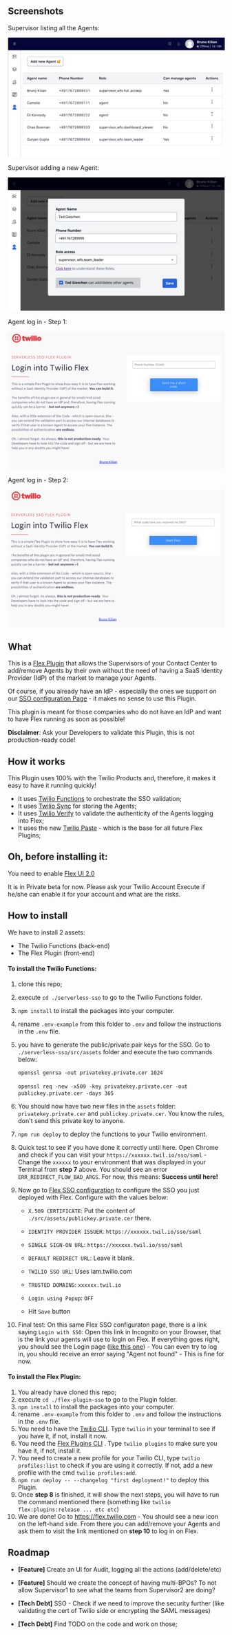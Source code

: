 ## Screenshots

Supervisor listing all the Agents:

![Supervisor View 1](/screenshots/supervisor-view-screen1.png)

Supervisor adding a new Agent:

![Supervisor View 2](/screenshots/supervisor-view-screen2.png)

Agent log in - Step 1:

![Agent login 1](/screenshots/agent-login-screen1.png)

Agent log in - Step 2:

![Agent login 2](/screenshots/agent-login-screen2.png)

## What

This is a [Flex Plugin](https://www.twilio.com/docs/flex/developer/plugins) that allows the Supervisors of your Contact Center to add/remove Agents by their own without the need of having a SaaS Identity Provider (IdP) of the market to manage your Agents.

Of course, if you already have an IdP - especially the ones we support on our [SSO configuration Page](https://www.twilio.com/docs/flex/admin-guide/setup/sso-configuration#configure-your-identity-provider-to-support-twilio-flex) - it makes no sense to use this Plugin.

This plugin is meant for those companies who do not have an IdP and want to have Flex running as soon as possible!

**Disclaimer**: Ask your Developers to validate this Plugin, this is not production-ready code!

## How it works

This Plugin uses 100% with the Twilio Products and, therefore, it makes it easy to have it running quickly!

- It uses [Twilio Functions](https://www.twilio.com/docs/runtime/functions) to orchestrate the SSO validation;
- It uses [Twilio Sync](https://www.twilio.com/sync) for storing the Agents;
- It uses [Twilio Verify](https://www.twilio.com/verify) to validate the authenticity of the Agents logging into Flex;
- It uses the new [Twilio Paste](https://paste.twilio.design) - which is the base for all future Flex Plugins;

## Oh, before installing it:

You need to enable [Flex UI 2.0](https://www.npmjs.com/package/@twilio/flex-ui/v/2.0.0-alpha.12)

It is in Private beta for now. Please ask your Twilio Account Execute if he/she can enable it for your account and what are the risks.

## How to install

We have to install 2 assets:

- The Twilio Functions (back-end)
- The Flex Plugin (front-end)

#### To install the Twilio Functions:

1. clone this repo;
2. execute `cd ./serverless-sso` to go to the Twilio Functions folder.
3. `npm install` to install the packages into your computer.
4. rename `.env-example` from this folder to `.env` and follow the instructions in the `.env` file.
5. you have to generate the public/private pair keys for the SSO. Go to `./serverless-sso/src/assets` folder and execute the two commands below:

   ```
   openssl genrsa -out privatekey.private.cer 1024

   openssl req -new -x509 -key privatekey.private.cer -out publickey.private.cer -days 365
   ```

6. You should now have two new files in the `assets` folder: `privatekey.private.cer` and `publickey.private.cer`. You know the rules, don't send this private key to anyone.

7. `npm run deploy` to deploy the functions to your Twilio environment.

8. Quick test to see if you have done it correctly until here. Open Chrome and check if you can visit your `https://xxxxxx.twil.io/sso/saml` - Change the `xxxxxx` to your environment that was displayed in your Terminal from **step 7** above. You should see an error `ERR_REDIRECT_FLOW_BAD_ARGS`. For now, this means: **Success until here!**

9. Now go to [Flex SSO configuration](https://console.twilio.com/us1/develop/flex/manage/single-sign-on?frameUrl=%2Fconsole%2Fflex%2Fsingle-sign-on%3Fx-target-region%3Dus1) to configure the SSO you just deployed with Flex. Configure with the values below:

   - `X.509 CERTIFICATE`: Put the content of `./src/assets/publickey.private.cer` there.
   - `IDENTITY PROVIDER ISSUER`: `https://xxxxxx.twil.io/sso/saml`
   - `SINGLE SIGN-ON URL`: `https://xxxxxx.twil.io/sso/saml`
   - `DEFAULT REDIRECT URL`: Leave it blank.
   - `TWILIO SSO URL`: Uses iam.twilio.com
   - `TRUSTED DOMAINS`: `xxxxxx.twil.io`
   - `Login using Popup`: `OFF`

   - Hit `Save` button

10. Final test: On this same Flex SSO configuraton page, there is a link saying `Login with SSO`: Open this link in Incognito on your Browser, that is the link your agents will use to login on Flex. If everything goes right, you should see the Login page ([like this one](https://serverless-sso-6931-dev.twil.io/sso/login?id=blahtest&RelayState=blahtest)) - You can even try to log in, you should receive an error saying "Agent not found" - This is fine for now.

#### To install the Flex Plugin:

1. You already have cloned this repo;
2. execute `cd ./flex-plugin-sso` to go to the Plugin folder.
3. `npm install` to install the packages into your computer.
4. rename `.env-example` from this folder to `.env` and follow the instructions in the `.env` file.
5. You need to have the [Twilio CLI](https://www.twilio.com/docs/twilio-cli/quickstart). Type `twilio` in your terminal to see if you have it, if not, install it now.
6. You need the [Flex Plugins CLI](https://www.twilio.com/docs/flex/developer/plugins/cli/install) . Type `twilio plugins` to make sure you have it, if not, install it.
7. You need to create a new profile for your Twilio CLI, type `twilio profiles:list` to check if you are using it correctly. If not, add a new profile with the cmd `twilio profiles:add`.
8. `npm run deploy -- --changelog "first deployment!"` to deploy this Plugin.
9. Once **step 8** is finished, it will show the next steps, you will have to run the command mentioned there (something like `twilio flex:plugins:release ... etc etc`)
10. We are done! Go to https://flex.twilio.com - You should see a new icon on the left-hand side. From there you can add/remove your Agents and ask them to visit the link mentioned on **step 10** to log in on Flex.

## Roadmap

- **[Feature]** Create an UI for Audit, logging all the actions (add/delete/etc)
- **[Feature]** Should we create the concept of having multi-BPOs? To not allow Supervisor1 to see what the teams from Supervisor2 are doing?

- **[Tech Debt]** SSO - Check if we need to improve the security further (like validating the cert of Twilio side or encrypting the SAML messages)
- **[Tech Debt]** Find TODO on the code and work on those;
